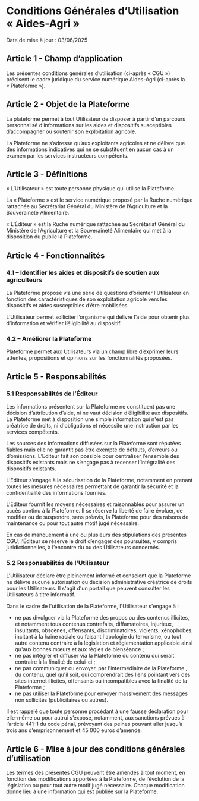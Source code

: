 # Conditions Générales d’Utilisation « Aides-Agri »

Date de mise à jour : 03/06/2025

## Article 1 - Champ d’application

Les présentes conditions générales d’utilisation (ci-après « CGU ») précisent le cadre juridique du service numérique Aides-Agri (ci-après la « Plateforme »).

## Article 2 - Objet de la Plateforme

La plateforme permet à tout Utilisateur de disposer à partir d’un parcours personnalisé d’informations sur les aides et dispositifs susceptibles d’accompagner ou soutenir son exploitation agricole.

La Plateforme ne s’adresse qu’aux exploitants agricoles et ne délivre que des informations indicatives qui ne se substituent en aucun cas à un examen par les services instructeurs compétents.

## Article 3 - Définitions

« L’Utilisateur » est toute personne physique qui utilise la Plateforme.

La « Plateforme » est le service numérique proposé par la Ruche numérique rattachée au Secrétariat Général du Ministère de l’Agriculture et la Souveraineté Alimentaire.

« L’Éditeur » est la Ruche numérique rattachée au Secrétariat Général du Ministère de l’Agriculture et la Souveraineté Alimentaire qui met à la disposition du public la Plateforme. 

## Article 4 - Fonctionnalités

### 4.1 – Identifier les aides et dispositifs de soutien aux agriculteurs

La Plateforme propose via une série de questions d’orienter l’Utilisateur en fonction des caractéristiques de son exploitation agricole vers les dispositifs et aides susceptibles d’être mobilisées.

L’Utilisateur permet solliciter l’organisme qui délivre l’aide pour obtenir plus d’information et vérifier l’éligibilité au dispositif.

### 4.2 – Améliorer la Plateforme

Plateforme permet aux Utilisateurs via un champ libre d’exprimer leurs attentes, propositions et opinions sur les fonctionnalités proposées.	

## Article 5 - Responsabilités

### 5.1 Responsabilités de l’Éditeur

Les informations présentent sur la Plateforme ne constituent pas une décision d’attribution d’aide, ni ne vaut décision d’éligibilité aux dispositifs. La Plateforme met à disposition une simple information qui n'est pas créatrice de droits, ni d'obligations et nécessite une instruction par les services compétents.

Les sources des informations diffusées sur la Plateforme sont réputées fiables mais elle ne garantit pas être exempte de défauts, d’erreurs ou d’omissions. L’Editeur fait son possible pour centraliser l’ensemble des dispositifs existants mais ne s’engage pas à recenser l’intégralité des dispositifs existants.

L’Éditeur s’engage à la sécurisation de la Plateforme, notamment en prenant toutes les mesures nécessaires permettant de garantir la sécurité et la confidentialité des informations fournies.

L’Éditeur fournit les moyens nécessaires et raisonnables pour assurer un accès continu à la Plateforme. Il se réserve la liberté de faire évoluer, de modifier ou de suspendre, sans préavis, la Plateforme pour des raisons de maintenance ou pour tout autre motif jugé nécessaire.

En cas de manquement à une ou plusieurs des stipulations des présentes CGU, l’Éditeur se réserve le droit d’engager des poursuites, y compris juridictionnelles, à l’encontre du ou des Utilisateurs concernés.

### 5.2 Responsabilités de l'Utilisateur

L'Utilisateur déclare être pleinement informé et conscient que la Plateforme ne délivre aucune autorisation ou décision administrative créatrice de droits pour les Utilisateurs. Il s'agit d'un portail que peuvent consulter les Utilisateurs à titre informatif.

Dans le cadre de l'utilisation de la Plateforme, l'Utilisateur s'engage à :

- ne pas divulguer via la Plateforme des propos ou des contenus illicites, et notamment tous contenus contrefaits, diffamatoires, injurieux, insultants, obscènes, offensants, discriminatoires, violents, xénophobes, incitant à la haine raciale ou faisant l'apologie du terrorisme, ou tout autre contenu contraire à la législation et réglementation applicable ainsi qu'aux bonnes mœurs et aux règles de bienséance ;
- ne pas intégrer et diffuser via la Plateforme du contenu qui serait contraire à la finalité de celui-ci ;
- ne pas communiquer ou envoyer, par l'intermédiaire de la Plateforme , du contenu, quel qu'il soit, qui comprendrait des liens pointant vers des sites internet illicites, offensants ou incompatibles avec la finalité de la Plateforme ;
- ne pas utiliser la Plateforme pour envoyer massivement des messages non sollicités (publicitaires ou autres).

Il est rappelé que toute personne procédant à une fausse déclaration pour elle-même ou pour autrui s’expose, notamment, aux sanctions prévues à l’article 441-1 du code pénal, prévoyant des peines pouvant aller jusqu’à trois ans d’emprisonnement et 45 000 euros d’amende. 

## Article 6 - Mise à jour des conditions générales d’utilisation

Les termes des présentes CGU peuvent être amendés à tout moment, en fonction des modifications apportées à la Plateforme, de l’évolution de la législation ou pour tout autre motif jugé nécessaire. Chaque modification donne lieu à une information qui est publiée sur la Plateforme. 
